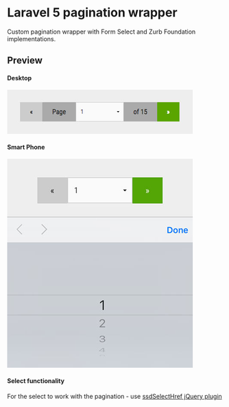 # Laravel 5 pagination wrapper

Custom pagination wrapper with Form Select and Zurb Foundation implementations.

## Preview

#### Desktop

![Pagination on Desktop](/assets/images/desktop.jpg?raw=true "Pagination on Desktop")

#### Smart Phone

![Pagination on Smart Phone](/assets/images/smart-phone.jpg?raw=true "Pagination on Smart Phone")

#### Select functionality

For the select to work with the pagination - use [ssdSelectHref jQuery plugin](https://github.com/sebastiansulinski/ssd-href-select)